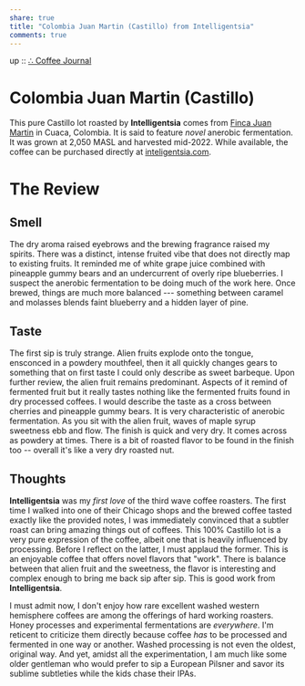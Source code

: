 ```yaml
---  
share: true  
title: "Colombia Juan Martin (Castillo) from Intelligentsia"  
comments: true  
---  
```

up :: [∴ Coffee Journal](./%E2%88%B4-Coffee-Journal.md)  
  
# Colombia Juan Martin (Castillo)  
This pure Castillo lot roasted by **Intelligentsia** comes from [Finca Juan Martin](https://www.youtube.com/watch?v=EbAymyzpyww) in Cuaca, Colombia. It is said to feature *novel* anerobic fermentation. It was grown at 2,050 MASL and harvested mid-2022. While available, the coffee can be purchased directly at [inteligentsia.com](https://www.intelligentsia.com/products/colombia-juan-martin-castillo).  
  
# The Review  
  
## Smell  
The dry aroma raised eyebrows and the brewing fragrance raised my spirits. There was a distinct, intense fruited vibe that does not directly map to existing fruits. It reminded me of white grape juice combined with pineapple gummy bears and an undercurrent of overly ripe blueberries. I suspect the anerobic fermentation to be doing much of the work here. Once brewed, things are much more balanced --- something between caramel and molasses blends faint blueberry and a hidden layer of pine.  
  
## Taste  
The first sip is truly strange. Alien fruits explode onto the tongue, ensconced in a powdery mouthfeel, then it all quickly changes gears to something that on first taste I could only describe as sweet barbeque. Upon further review, the alien fruit remains predominant. Aspects of it remind of fermented fruit but it really tastes nothing like the fermented fruits found in dry processed coffees. I would describe the taste as a cross between cherries and pineapple gummy bears. It is very characteristic of anerobic fermentation. As you sit with the alien fruit, waves of maple syrup sweetness ebb and flow. The finish is quick and very dry. It comes across as powdery at times. There is a bit of roasted flavor to be found in the finish too -- overall it's like a very dry roasted nut.  
  
## Thoughts  
**Intelligentsia** was my *first love* of the third wave coffee roasters. The first time I walked into one of their Chicago shops and the brewed coffee tasted exactly like the provided notes, I was immediately convinced that a subtler roast can bring amazing things out of coffees. This 100% Castillo lot is a very pure expression of the coffee, albeit one that is heavily influenced by processing. Before I reflect on the latter, I must applaud the former. This is an enjoyable coffee that offers novel flavors that "work". There is balance between that alien fruit and the sweetness, the flavor is interesting and complex enough to bring me back sip after sip. This is good work from **Intelligentsia**.   
  
I must admit now, I don't enjoy how rare excellent washed western hemisphere coffees are among the offerings of hard working roasters. Honey processes and experimental fermentations are *everywhere*. I'm reticent to criticize them directly because coffee *has* to be processed and fermented in one way or another. Washed processing is not even the oldest, original way. And yet, amidst all the experimentation, I am much like some older gentleman who would prefer to sip a European Pilsner and savor its sublime subtleties while the kids chase their IPAs. 